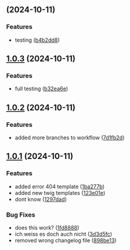 ## [](https://github.com/webmanufaktur/workflow-playground/compare/v1.0.3...vnull) (2024-10-11)


### Features

* testing ([b4b2dd8](https://github.com/webmanufaktur/workflow-playground/commit/b4b2dd83f1a858f836f03999caaa4d8eac024f7e))

## [1.0.3](https://github.com/webmanufaktur/workflow-playground/compare/v1.0.2...v1.0.3) (2024-10-11)


### Features

* full testing ([b32ea6e](https://github.com/webmanufaktur/workflow-playground/commit/b32ea6ebde949e93ba940aebd318a5ea11e9912d))

## [1.0.2](https://github.com/webmanufaktur/workflow-playground/compare/v1.0.1...v1.0.2) (2024-10-11)


### Features

* added more branches to workflow ([7d1fb2d](https://github.com/webmanufaktur/workflow-playground/commit/7d1fb2d50c5cf72b2f509dfc33d6dfdd020c2225))

## [1.0.1](https://github.com/webmanufaktur/workflow-playground/compare/123e01e65881bc3c8fcd52bc97625edb5cb6f114...v1.0.1) (2024-10-11)


### Features

* added error 404 template ([1ba277b](https://github.com/webmanufaktur/workflow-playground/commit/1ba277b2e7873b8a20e3dab8c369de75b7759cae))
* added new twig templates ([123e01e](https://github.com/webmanufaktur/workflow-playground/commit/123e01e65881bc3c8fcd52bc97625edb5cb6f114))
* dont know ([1297dad](https://github.com/webmanufaktur/workflow-playground/commit/1297dada79ebea19514edb36b07ca00cd21fac1b))


### Bug Fixes

* does this work? ([1fd8888](https://github.com/webmanufaktur/workflow-playground/commit/1fd888818a3e815f37adbec448c0e67479c62f5b))
* ich weiss es doch auch nicht ([3d3d5fc](https://github.com/webmanufaktur/workflow-playground/commit/3d3d5fc6ef09bc2fd89c17e6a801c8f3142f7ce1))
* removed wrong changelog file ([898be13](https://github.com/webmanufaktur/workflow-playground/commit/898be13a8ff9a7325aec5ab0a8ad00a0be6776f0))

